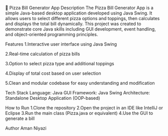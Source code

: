 🍕 Pizza Bill Generator App
Description
The Pizza Bill Generator App is a simple Java-based desktop application developed using Java Swing. It allows users to select different pizza options and toppings, then calculates and displays the total bill dynamically. This project was created to demonstrate core Java skills including GUI development, event handling, and object-oriented programming principles.

Features
1.Interactive user interface using Java Swing

2.Real-time calculation of pizza bills

3.Option to select pizza type and additional toppings

4.Display of total cost based on user selection

5.Clean and modular codebase for easy understanding and modification

Tech Stack
Language: Java
GUI Framework: Java Swing
Architecture: Standalone Desktop Application (OOP-based)

How to Run
1.Clone the repository
2.Open the project in an IDE like IntelliJ or Eclipse
3.Run the main class (Pizza.java or equivalent)
4.Use the GUI to generate a bill

Author
Aman Niyazi
